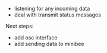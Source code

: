 * listening for any incoming data
* deal with transmit status messages

Next steps:

* add osc interface
* add sending data to minibee